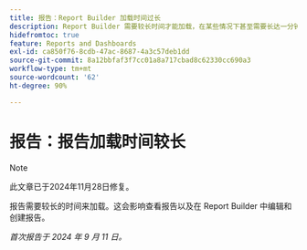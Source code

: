 ```yaml
---
title: 报告：Report Builder 加载时间过长
description: Report Builder 需要较长时间才能加载，在某些情况下甚至需要长达一分钟。
hidefromtoc: true
feature: Reports and Dashboards
exl-id: ca850f76-8cdb-47ac-8687-4a3c57deb1dd
source-git-commit: 8a12bbfaf3f7cc01a8a717cbad8c62330cc690a3
workflow-type: tm+mt
source-wordcount: '62'
ht-degree: 90%

---
```


# 报告：报告加载时间较长

>[!NOTE]
>
>此文章已于2024年11月28日修复。

报告需要较长的时间来加载。这会影响查看报告以及在 Report Builder 中编辑和创建报告。

_首次报告于 2024 年 9 月 11 日。_
